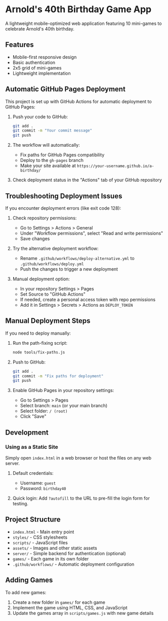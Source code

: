 # Arnold's 40th Birthday Game App

A lightweight mobile-optimized web application featuring 10 mini-games to celebrate Arnold's 40th birthday.

## Features
- Mobile-first responsive design
- Basic authentication
- 2x5 grid of mini-games
- Lightweight implementation

## Automatic GitHub Pages Deployment

This project is set up with GitHub Actions for automatic deployment to GitHub Pages:

1. Push your code to GitHub:
   ```bash
   git add .
   git commit -m "Your commit message"
   git push
   ```

2. The workflow will automatically:
   - Fix paths for GitHub Pages compatibility
   - Deploy to the `gh-pages` branch
   - Make your site available at `https://your-username.github.io/a-birthday/`

3. Check deployment status in the "Actions" tab of your GitHub repository

## Troubleshooting Deployment Issues

If you encounter deployment errors (like exit code 128):

1. Check repository permissions:
   - Go to Settings > Actions > General
   - Under "Workflow permissions", select "Read and write permissions"
   - Save changes

2. Try the alternative deployment workflow:
   - Rename `.github/workflows/deploy-alternative.yml` to `.github/workflows/deploy.yml`
   - Push the changes to trigger a new deployment

3. Manual deployment option:
   - In your repository Settings > Pages
   - Set Source to "GitHub Actions"
   - If needed, create a personal access token with repo permissions
   - Add it in Settings > Secrets > Actions as `DEPLOY_TOKEN`

## Manual Deployment Steps

If you need to deploy manually:

1. Run the path-fixing script:
   ```bash
   node tools/fix-paths.js
   ```

2. Push to GitHub:
   ```bash
   git add .
   git commit -m "Fix paths for deployment"
   git push
   ```

3. Enable GitHub Pages in your repository settings:
   - Go to Settings > Pages
   - Select branch: `main` (or your main branch)
   - Select folder: `/ (root)`
   - Click "Save"

## Development

### Using as a Static Site
Simply open `index.html` in a web browser or host the files on any web server.

1. Default credentials:
   - Username: `guest`
   - Password: `birthday40`

2. Quick login:
   Add `?autofill` to the URL to pre-fill the login form for testing.

## Project Structure
- `index.html` - Main entry point
- `styles/` - CSS stylesheets
- `scripts/` - JavaScript files
- `assets/` - Images and other static assets
- `server/` - Simple backend for authentication (optional)
- `games/` - Each game in its own folder
- `.github/workflows/` - Automatic deployment configuration

## Adding Games
To add new games:
1. Create a new folder in `games/` for each game
2. Implement the game using HTML, CSS, and JavaScript
3. Update the games array in `scripts/games.js` with new game details
